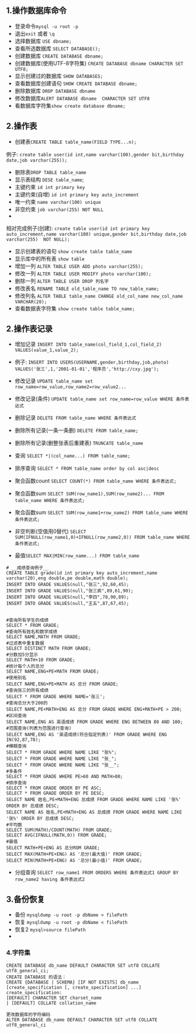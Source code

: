 ## 1.操作数据库命令
* 登录命令`mysql -u root -p `
* 退出`exit` 或者 `\q`
* 选择数据库 `USE dbname;`
* 查看所选数据库 `SELECT DATABASE();`
* 创建数据库 `CREATE DATABASE dbname;`
* 创建数据库(使用UTF-8字符集) `CREATE DATABASE dbname CHARACTER SET UTF8;`
* 显示创建过的数据库 `SHOW DATABASES;`
* 查看数据库创建语句 `SHOW CREATE DATABASE dbname;`
* 删除数据库 `DROP DATABASE dbname`
* 修改数据库`ALERT DATABASE dbname  CHARACTER SET UTF8`
* 看数据库字符集`show create database dbname;`

## 2.操作表

* 创建表`CREATE TABLE table_name(FIELD TYPE...n);`

例子: `create table user(id int,name varchar(100),gender bit,birthday date,job varchar(255));`
* 删除表`DROP TABLE table_name`
* 显示表结构 `DESE table_name`;
* 主键约束 `id int primary key`
* 主键约束(自增) `id int primary key auto_increment`
* 唯一约束 `name varchar(100) unique`
* 非空约束 `job varchar(255) NOT NULL`
* 
相对完成例子(创建):
`create table user(id int primary key auto_increment,name varchar(100) unique,gender bit,birthday date,job varchar(255)  NOT NULL);`

* 显示创建表的语句 `show create table table_name`
* 显示库中的所有表 `show table`
* 增加一列 `ALTER TABLE USER ADD photo varchar(255);`
* 修改一列 `ALTER TABLE USER MODIFY photo varchar(100);`
* 删除一列 `ALTER TABLE USER DROP 列名字`
* 修改表名 `RENAME TABLE old_table_name TO new_table_name;`
* 修改列名 `ALTER TABLE table_name CHANGE old_col_name new_col_name VARCHAR(20);`
* 查看数据表字符集 `show create table table_name;`

## 2.操作表记录
* 增加记录 `INSERT INTO table_name(col_field_1,col_field_2) VALUES(value_1,value_2);`
* 例子: `INSERT INTO USERS(USERNAME,gender,birthday,job,photo) VALUES('张三',1,'2001-01-01','程序员','http://cxy.jpg');`
* 修改记录 `UPDATE table_name set row_name=row_value,row_name2=row_value2...`
* 修改记录(条件) `UPDATE table_name set row_name=row_value WHERE 条件表达式`
* 删除记录 `DELETE FROM table_name WHERE 条件表达式`
* 删除所有记录(一条一条删) `DELETE FROM table_name;`
* 删除所有记录(删整张表后重建表) `TRUNCATE table_name`

* 查询 `SELECT *|(col_name...) FROM table_name;`
* 排序查询 `SELECT * FROM table_name order by col asc|desc`
* 聚合函数count `SELECT COUNT(*) FROM table_name WHERE 条件表达式;`
* 聚合函数sum `SELECT SUM(row_name1),SUM(row_name2)... FROM table_name WHERE 条件表达式;`
* 聚合函数sum `SELECT SUM(row_name1+row_name2) FROM table_name WHERE 条件表达式;`
* 非空判断(空值用0替代) `SELECT SUM(IFNULL(row_name1,0)+IFNULL(row_name2,0)) FROM table_name WHERE 条件表达式;`
* 最值`SELECT MAX|MIN(row_name...) FROM table_name`
```shell
# __成绩查询例子__
CREATE TABLE grade(id int primary key auto_increment,name varchar(20),eng double,pe double,math double);
INSERT INTO GRADE VALUES(null,"张三",92,60,45);
INSERT INTO GRADE VALUES(null,"张三疯",89,61,90);
INSERT INTO GRADE VALUES(null,"李四",78,90,89);
INSERT INTO GRADE VALUES(null,"王五",87,67,45);


#查询所有学生的成绩
SELECT * FROM GRADE;
#查询所有姓名和数学成绩
SELECT NAME,MATH FROM GRADE;
#过滤表中重复数据
SELECT DISTINCT MATH FROM GRADE;
#分数加5分显示
SELECT MATH+10 FROM GRADE;
#统计每个人的总分
SELECT NAME,ENG+PE+MATH FROM GRADE;
#使用别名
SELECT NAME,ENG+PE+MATH AS 总分 FROM GRADE;
#查询张三的所有成绩
SELECT * FROM GRADE WHERE NAME='张三';
#查询总分大于200的
SELECT NAME,PE+MATH+ENG AS 总分 FROM GRADE WHERE ENG+MATH+PE > 200;
#区间查询
SELECT NAME,ENG AS 英语成绩 FROM GRADE WHERE ENG BETWEEN 80 AND 100;
#范围查询(列表为范围进行查询)
SELECT NAME,ENG AS '英语成绩(符合指定列表)' FROM GRADE WHERE ENG IN(92,87,78);
#模糊查询
SELECT * FROM GRADE WHERE NAME LIKE "张%";
SELECT * FROM GRADE WHERE NAME LIKE "张_";
SELECT * FROM GRADE WHERE NAME LIKE "张__";
#多条件
SELECT * FROM GRADE WHERE PE>60 AND MATH>80;
#排序查询
SELECT * FROM GRADE ORDER BY PE ASC;
SELECT * FROM GRADE ORDER BY PE DESC;
SELECT NAME 姓名,PE+MATH+ENG 总成绩 FROM GRADE WHERE NAME LIKE '张%' ORDER BY 总成绩 DESC;
SELECT NAME AS 姓名,PE+MATH+ENG AS 总成绩 FROM GRADE WHERE NAME LIKE '张%' ORDER BY 总成绩 DESC;
#平均数
SELECT SUM(MATH)/COUNT(MATH) FROM GRADE;
SELECT AVG(IFNULL(MATH,0)) FROM GRADE;
#最值
SELECT MATH+PE+ENG AS 总分ROM GRADE;
SELECT MAX(MATH+PE+ENG) AS '总分(最大值)' FROM GRADE;
SELECT MIN(MATH+PE+ENG) AS '总分(最小值)' FROM GRADE;

```

* 分组查询
`SELECT row_name1 FROM ORDERS WHERE 条件表达式1 GROUP BY row_name2 having 条件表达式2`

## 3.备份恢复
* 备份 `mysqldump -u root -p dbName > filePath`
* 恢复 `mysqldump -u root -p dbName < filePath`
* 恢复2 `mysql>source filePath`
* 
### 4.字符集
```
CREATE DATABASE db_name DEFAULT CHARACTER SET utf8 COLLATE utf8_general_ci;
CREATE DATABASE 的语法：
CREATE {DATABASE | SCHEMA} [IF NOT EXISTS] db_name
[create_specification [, create_specification] ...]
create_specification:
[DEFAULT] CHARACTER SET charset_name
| [DEFAULT] COLLATE collation_name

更改数据库的字符编码
ALTER DATABASE db_name DEFAULT CHARACTER SET utf8 COLLATE utf8_general_ci
```